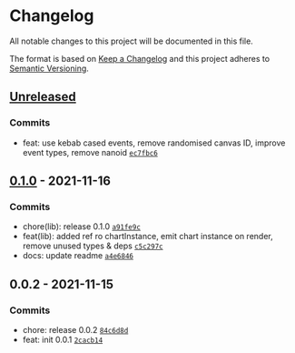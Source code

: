 # Changelog

All notable changes to this project will be documented in this file.

The format is based on [Keep a Changelog](https://keepachangelog.com/en/1.0.0/)
and this project adheres to [Semantic Versioning](https://semver.org/spec/v2.0.0.html).

## [Unreleased](https://github.com-soulsam480/soulsam480/vue-chart/compare/0.1.0...HEAD)

### Commits

- feat: use kebab cased events, remove randomised canvas ID, improve event types, remove nanoid [`ec7fbc6`](https://github.com-soulsam480/soulsam480/vue-chart/commit/ec7fbc6e345c5efde017e8118c7b4be6fb320841)

## [0.1.0](https://github.com-soulsam480/soulsam480/vue-chart/compare/0.0.2...0.1.0) - 2021-11-16

### Commits

- chore(lib): release 0.1.0 [`a91fe9c`](https://github.com-soulsam480/soulsam480/vue-chart/commit/a91fe9ccbc5106ef74985837aa615790cb205a73)
- feat(lib): added ref ro chartInstance, emit chart instance on render, remove unused types & deps [`c5c297c`](https://github.com-soulsam480/soulsam480/vue-chart/commit/c5c297cf07ece20046daa3307efe12617ac4fa17)
- docs: update readme [`a4e6846`](https://github.com-soulsam480/soulsam480/vue-chart/commit/a4e68462f8ff3c8a570b2d4697f6d9d0ee2ca3c4)

## 0.0.2 - 2021-11-15

### Commits

- chore: release 0.0.2 [`84c6d8d`](https://github.com-soulsam480/soulsam480/vue-chart/commit/84c6d8d36e93d8f64baea751fee53243d349db29)
- feat: init 0.0.1 [`2cacb14`](https://github.com-soulsam480/soulsam480/vue-chart/commit/2cacb1469ac7d6bf2657ca2c6a753952610b17c3)
